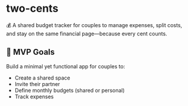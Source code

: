 # two-cents
💰 A shared budget tracker for couples to manage expenses, split costs, and stay on the same financial page—because every cent counts.

## 🎯 MVP Goals

Build a minimal yet functional app for couples to:

 * Create a shared space
 * Invite their partner
 * Define monthly budgets (shared or personal)
 * Track expenses